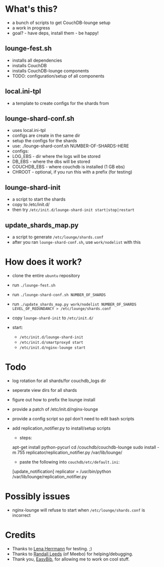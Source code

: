 # What's this?

 * a bunch of scripts to get CouchDB-lounge setup
 * a work in progress
 * goal? - have deps, install them - be happy!


## lounge-fest.sh

 * installs all dependencies
 * installs CouchDB
 * installs CouchDB-lounge components
 * TODO: configuration/setup of all components


## local.ini-tpl

 * a template to create configs for the shards from


## lounge-shard-conf.sh

 * uses local.ini-tpl
 * configs are create in the same dir
 * setup the configs for the shards
 * use: ./lounge-shard-conf.sh NUMBER-OF-SHARDS-HERE
 * configs:
  * LOG_EBS - dir where the logs will be stored
  * DB_EBS - where the dbs will be stored
  * COUCHDB_EBS - where couchdb is installed (1 GB ebs)
  * CHROOT - optional, if you run this with a prefix (for testing)


## lounge-shard-init

 * a script to start the shards
 * copy to /etc/init.d/
 * then try `/etc/init.d/lounge-shard-init start|stop|restart`

## update_shards_map.py

 * a script to generate `/etc/lounge/shards.conf`
 * after you ran `lounge-shard-conf.sh`, use `work/nodelist` with this

# How does it work?

 * clone the entire `ubuntu` repository
 * run `./lounge-fest.sh`
 * run `./lounge-shard-conf.sh NUMBER_OF_SHARDS`
 * run `./update_shards_map.py work/nodelist NUMBER_OF_SHARDS LEVEL_OF_REDUNDANCY > /etc/lounge/shards.conf`
 * copy `lounge-shard-init` to `/etc/init.d/`

 * start:
   * `/etc/init.d/lounge-shard-init`
   * `/etc/init.d/smartproxyd start`
   * `/etc/init.d/nginx-lounge start`


# Todo

 * log rotation for all shards/for couchdb_logs dir
 * seperate view dirs for all shards
 * figure out how to prefix the lounge install
 * provide a patch of /etc/init.d/nginx-lounge
 * provide a config script so ppl don't need to edit bash scripts
 * add replication_notifier.py to install/setup scripts
   * steps:

    apt-get install python-pycurl
    cd /couchdb/couchdb-lounge
    sudo install -m 755 replicator/replication_notifier.py /var/lib/lounge/

   * paste the following into `couchdb/etc/default.ini`:

    [update_notification]
    replicator = /usr/bin/python /var/lib/lounge/replication_notifier.py

# Possibly issues

 * nginx-lounge will refuse to start when `/etc/lounge/shards.conf` is incorrect

# Credits

 * Thanks to [Lena Herrmann][0] for testing. ;)
 * Thanks to [Randall Leeds][1] (of Meebo) for helping/debugging.
 * Thank you, [EasyBib][2], for allowing me to work on cool stuff.

[0]: http://lenaherrmann.net/
[1]: http://twitter.com/tilgovi
[2]: http://www.easybib.com/
